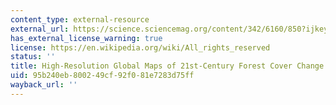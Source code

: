 ```yaml
---
content_type: external-resource
external_url: https://science.sciencemag.org/content/342/6160/850?ijkey=3a2c3fcb31aca0185473a3debfd3961c8fc22f0e&keytype2=tf_ipsecsha
has_external_license_warning: true
license: https://en.wikipedia.org/wiki/All_rights_reserved
status: ''
title: High-Resolution Global Maps of 21st-Century Forest Cover Change
uid: 95b240eb-8002-49cf-92f0-81e7283d75ff
wayback_url: ''
---
```

